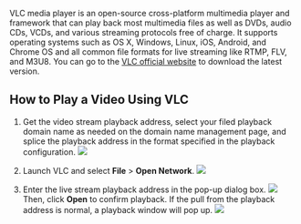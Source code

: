 VLC media player is an open-source cross-platform multimedia player and framework that can play back most multimedia files as well as DVDs, audio CDs, VCDs, and various streaming protocols free of charge. It supports operating systems such as OS X, Windows, Linux, iOS, Android, and Chrome OS and all common file formats for live streaming like RTMP, FLV, and M3U8. You can go to the [VLC official website](http://www.videolan.org/vlc/?spm=a2c4g.11186623.2.13.72e92ad705krbE) to download the latest version.

## How to Play a Video Using VLC
1. Get the video stream playback address, select your filed playback domain name as needed on the domain name management page, and splice the playback address in the format specified in the playback configuration.
![](https://main.qcloudimg.com/raw/f597c01a9a9a4d8b777f4a3222bfbd4b.png)

2. Launch VLC and select **File** > **Open Network**.
![](https://main.qcloudimg.com/raw/3be05c449a9e1aaae98da16537a30165.jpg)

3. Enter the live stream playback address in the pop-up dialog box.
![](https://main.qcloudimg.com/raw/2c3c2cd07c01640a2636356bb0a42238.jpg)
Then, click **Open** to confirm playback. If the pull from the playback address is normal, a playback window will pop up.
![](https://main.qcloudimg.com/raw/e399b7d475e63c40d871268af6b59695.jpg)



